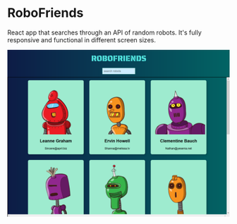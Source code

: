 # RoboFriends 

React app that searches through an API of random robots.
It's fully responsive and functional in different screen sizes.

![alt text](https://github.com/LostStruct24/RoboFriends/blob/master/RoboFriends.png)
